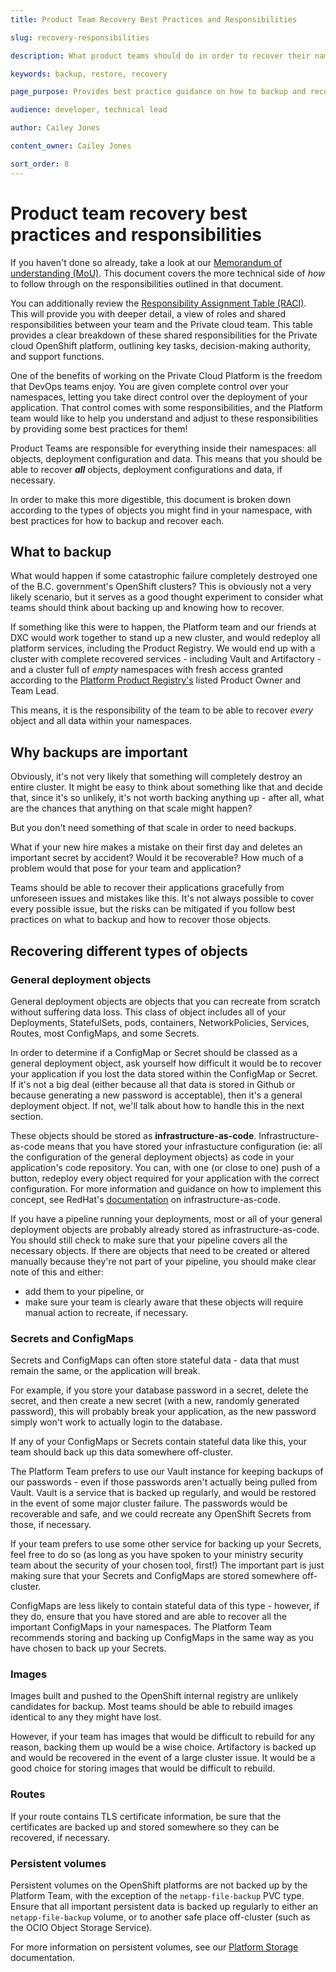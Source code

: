 ```yaml
---
title: Product Team Recovery Best Practices and Responsibilities

slug: recovery-responsibilities

description: What product teams should do in order to recover their namespace objects, if necessary

keywords: backup, restore, recovery

page_purpose: Provides best practice guidance on how to backup and recover your namespace

audience: developer, technical lead

author: Cailey Jones

content_owner: Cailey Jones

sort_order: 8
---
```


# Product team recovery best practices and responsibilities

If you haven't done so already,  take a look at our [Memorandum of understanding (MoU)](https://digital.gov.bc.ca/cloud/services/private/onboard/#memorandum). This document covers the more technical side of *how* to follow through on the responsibilities outlined in that document.

You can additionally review the [Responsibility Assignment Table (RACI)](https://digital.gov.bc.ca/wp-content/uploads/RACI-Shared-responsibilities-model-for-the-Private-cloud-OpenShift-platform.pdf). This will provide you with deeper detail, a view of roles and shared responsibilities between your team and the Private cloud team. This table provides a clear breakdown of these shared responsibilities for the Private cloud OpenShift platform, outlining key tasks, decision-making authority, and support functions.

One of the benefits of working on the Private Cloud Platform is the freedom that DevOps teams enjoy. You are given complete control over your namespaces, letting you take direct control over the deployment of your application. That control comes with some responsibilities, and the Platform team would like to help you understand and adjust to these responsibilities by providing some best practices for them!

Product Teams are responsible for everything inside their namespaces: all objects, deployment configuration and data. This means that you should be able to recover ***all*** objects, deployment configurations and data, if necessary.

In order to make this more digestible, this document is broken down according to the types of objects you might find in your namespace, with best practices for how to backup and recover each. 

## What to backup

What would happen if some catastrophic failure completely destroyed one of the B.C. government's OpenShift clusters? This is obviously not a very likely scenario, but it serves as a good thought experiment to consider what teams should think about backing up and knowing how to recover.

If something like this were to happen, the Platform team and our friends at DXC would work together to stand up a new cluster, and would redeploy all platform services, including the Product Registry. We would end up with a cluster with complete recovered services - including Vault and Artifactory - and a cluster full of *empty* namespaces with fresh access granted according to the [Platform Product Registry's](https://registry.developer.gov.bc.ca/login) listed Product Owner and Team Lead.

This means, it is the responsibility of the team to be able to recover *every* object and all data within your namespaces.

## Why backups are important

Obviously, it's not very likely that something will completely destroy an entire cluster. It might be easy to think about something like that and decide that, since it's so unlikely, it's not worth backing anything up - after all, what are the chances that anything on that scale might happen?

But you don't need something of that scale in order to need backups.

What if your new hire makes a mistake on their first day and deletes an important secret by accident? Would it be recoverable? How much of a problem would that pose for your team and application?

Teams should be able to recover their applications gracefully from unforeseen issues and mistakes like this. It's not always possible to cover every possible issue, but the risks can be mitigated if you follow best practices on what to backup and how to recover those objects.

## Recovering different types of objects

### General deployment objects

General deployment objects are objects that you can recreate from scratch without suffering data loss. This class of object includes all of your Deployments, StatefulSets, pods, containers, NetworkPolicies, Services, Routes, most ConfigMaps, and some Secrets. 

In order to determine if a ConfigMap or Secret should be classed as a general deployment object, ask yourself how difficult it would be to recover your application if you lost the data stored within the ConfigMap or Secret. If it's not a big deal (either because all that data is stored in Github or because generating a new password is acceptable), then it's a general deployment object. If not, we'll talk about how to handle this in the next section.

These objects should be stored as **infrastructure-as-code**. Infrastructure-as-code means that you have stored your infrastucture configuration (ie: all the configuration of the general deployment objects) as code in your application's code repository. You can, with one (or close to one) push of a button, redeploy every object required for your application with the correct configuration. For more information and guidance on how to implement this concept, see RedHat's [documentation](https://www.redhat.com/en/topics/automation/what-is-infrastructure-as-code-iac) on infrastructure-as-code.

If you have a pipeline running your deployments, most or all of your general deployment objects are probably already stored as infrastructure-as-code. You should still check to make sure that your pipeline covers all the necessary objects. If there are objects that need to be created or altered manually because they're not part of your pipeline, you should make clear note of this and either:
- add them to your pipeline, or
- make sure your team is clearly aware that these objects will require manual action to recreate, if necessary.

### Secrets and ConfigMaps

Secrets and ConfigMaps can often store stateful data - data that must remain the same, or the application will break.

For example, if you store your database password in a secret, delete the secret, and then create a new secret (with a new, randomly generated password), this will probably break your application, as the new password simply won't work to actually login to the database.

If any of your ConfigMaps or Secrets contain stateful data like this, your team should back up this data somewhere off-cluster. 

The Platform Team prefers to use our Vault instance for keeping backups of our passwords - even if those passwords aren't actually being pulled from Vault. Vault is a service that is backed up regularly, and would be restored in the event of some major cluster failure. The passwords would be recoverable and safe, and we could recreate any OpenShift Secrets from those, if necessary. 

If your team prefers to use some other service for backing up your Secrets,  feel free to do so (as long as you have spoken to your ministry security team about the security of your chosen tool, first!) The important part is just making sure that your Secrets and ConfigMaps are stored somewhere off-cluster.

ConfigMaps are less likely to contain stateful data of this type - however, if they do, ensure that you have stored and are able to recover all the important ConfigMaps in your namespaces. The Platform Team recommends storing and backing up ConfigMaps in the same way as you have chosen to back up your Secrets.

### Images

Images built and pushed to the OpenShift internal registry are unlikely candidates for backup. Most teams should be able to rebuild images identical to any they might have lost. 

However, if your team has images that would be difficult to rebuild for any reason, backing them up would be a wise choice. Artifactory is backed up and would be recovered in the event of a large cluster issue. It would be a good choice for storing images that would be difficult to rebuild.

### Routes

If your route contains TLS certificate information, be sure that the certificates are backed up and stored somewhere so they can be recovered, if necessary.

### Persistent volumes

Persistent volumes on the OpenShift platforms are not backed up by the Platform Team, with the exception of the `netapp-file-backup` PVC type. Ensure that all important persistent data is backed up regularly to either an `netapp-file-backup` volume, or to another safe place off-cluster (such as the OCIO Object Storage Service).

For more information on persistent volumes, see our [Platform Storage](../platform-architecture-reference/platform-storage.md) documentation.
